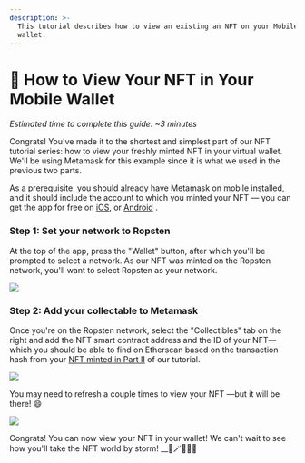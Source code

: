 ```yaml
---
description: >-
  This tutorial describes how to view an existing an NFT on your Mobile Metamask
  wallet.
---
```


# 👛 How to View Your NFT in Your Mobile Wallet

_Estimated time to complete this guide: ~3 minutes_ 

Congrats! You've made it to the shortest and simplest part of our NFT tutorial series:  how to view your freshly minted NFT in your virtual wallet. We'll be using Metamask for this example since it is what we used in the previous two parts.

As a prerequisite, you should already have Metamask on mobile installed, and it should include the account to which you minted your NFT — you can get the app for free on [iOS](https://apps.apple.com/us/app/metamask-blockchain-wallet/id1438144202), or [Android](https://play.google.com/store/apps/details?id=io.metamask&hl=en_US&gl=US) .

### Step 1: Set your network to Ropsten <a id="step-1-set-your-network-to-ropsten"></a>

At the top of the app, press the "Wallet" button, after which you'll be prompted to select a network. As our NFT was minted on the Ropsten network, you'll want to select Ropsten as your network.

![](https://static.slab.com/prod/uploads/7adb25ff/posts/images/OzyxsszqiZdQ6AiuRiCQmLh4.gif)

### Step 2: Add your collectable to Metamask <a id="step-2-add-your-collectable-to-metamask"></a>

Once you're on the Ropsten network, select the "Collectibles" tab on the right and add the NFT smart contract address and the ID of your NFT— which you should be able to find on Etherscan based on the transaction hash from your [NFT minted in Part II](https://docs.alchemyapi.io/alchemy/tutorials/how-to-write-and-deploy-a-nft-smart-contract/how-to-mint-a-nft) of our tutorial.

![](https://static.slab.com/prod/uploads/7adb25ff/posts/images/HwZkSJDnTveO5R8YTD30Hw5Z.png)

You may need to refresh a couple times to view your NFT —but it will be there! 😄

![](https://static.slab.com/prod/uploads/7adb25ff/posts/images/_rWxWOSCEY6QhYXtS7jikn9L.gif)

Congrats! You can now view your NFT in your wallet! We can't wait to see how you'll take the NFT world by storm! __🎨🪄🧙🤑🎊

